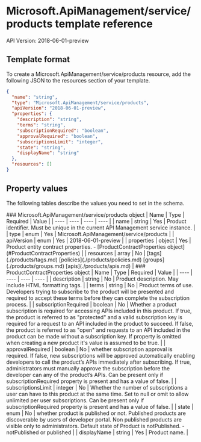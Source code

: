 # Microsoft.ApiManagement/service/products template reference
API Version: 2018-06-01-preview
## Template format

To create a Microsoft.ApiManagement/service/products resource, add the following JSON to the resources section of your template.

```json
{
  "name": "string",
  "type": "Microsoft.ApiManagement/service/products",
  "apiVersion": "2018-06-01-preview",
  "properties": {
    "description": "string",
    "terms": "string",
    "subscriptionRequired": "boolean",
    "approvalRequired": "boolean",
    "subscriptionsLimit": "integer",
    "state": "string",
    "displayName": "string"
  },
  "resources": []
}
```
## Property values

The following tables describe the values you need to set in the schema.

<a id="Microsoft.ApiManagement/service/products" />
### Microsoft.ApiManagement/service/products object
|  Name | Type | Required | Value |
|  ---- | ---- | ---- | ---- |
|  name | string | Yes | Product identifier. Must be unique in the current API Management service instance. |
|  type | enum | Yes | Microsoft.ApiManagement/service/products |
|  apiVersion | enum | Yes | 2018-06-01-preview |
|  properties | object | Yes | Product entity contract properties. - [ProductContractProperties object](#ProductContractProperties) |
|  resources | array | No | [tags](./products/tags.md) [policies](./products/policies.md) [groups](./products/groups.md) [apis](./products/apis.md) |


<a id="ProductContractProperties" />
### ProductContractProperties object
|  Name | Type | Required | Value |
|  ---- | ---- | ---- | ---- |
|  description | string | No | Product description. May include HTML formatting tags. |
|  terms | string | No | Product terms of use. Developers trying to subscribe to the product will be presented and required to accept these terms before they can complete the subscription process. |
|  subscriptionRequired | boolean | No | Whether a product subscription is required for accessing APIs included in this product. If true, the product is referred to as "protected" and a valid subscription key is required for a request to an API included in the product to succeed. If false, the product is referred to as "open" and requests to an API included in the product can be made without a subscription key. If property is omitted when creating a new product it's value is assumed to be true. |
|  approvalRequired | boolean | No | whether subscription approval is required. If false, new subscriptions will be approved automatically enabling developers to call the product’s APIs immediately after subscribing. If true, administrators must manually approve the subscription before the developer can any of the product’s APIs. Can be present only if subscriptionRequired property is present and has a value of false. |
|  subscriptionsLimit | integer | No | Whether the number of subscriptions a user can have to this product at the same time. Set to null or omit to allow unlimited per user subscriptions. Can be present only if subscriptionRequired property is present and has a value of false. |
|  state | enum | No | whether product is published or not. Published products are discoverable by users of developer portal. Non published products are visible only to administrators. Default state of Product is notPublished. - notPublished or published |
|  displayName | string | Yes | Product name. |


